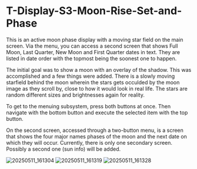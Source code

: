 # T-Display-S3-Moon-Rise-Set-and-Phase
This is an active moon phase display with a moving star field on the main screen.  Via the menu, you can access a second screen that shows Full Moon, Last Quarter, New Moon and First Quarter dates in text.  They are listed in date order with the topmost being the soonest one to happen.

The initial goal was to show a moon with an overlay of the shadow.  This was accomplished and a few things were added.  There is a slowly moving starfield behind the moon wherein the stars gets occulded by the moon image as they scroll by, close to how it would look in real life.  The stars are random different sizes and brightnesses again for reality.

To get to the menuing subsystem, press both buttons at once.  Then navigate with the bottom button and execute the selected item with the top button.

On the second screen, accessed through a two-button menu, is a screen that shows the four major names phases of the moon and the next date on which they will occur.  Currently, there is only one secondary screen.  Possibly a second one (sun info) will be added.

![20250511_161304](https://github.com/user-attachments/assets/0c9e89d5-dbf1-471b-9076-3ee9ab278a7f)
![20250511_161319](https://github.com/user-attachments/assets/fa6c67d0-bad8-4a47-9897-dd415eefa7fd)
![20250511_161328](https://github.com/user-attachments/assets/d3e49a7c-3789-4ff0-98d7-4f20a8eebcf8)

